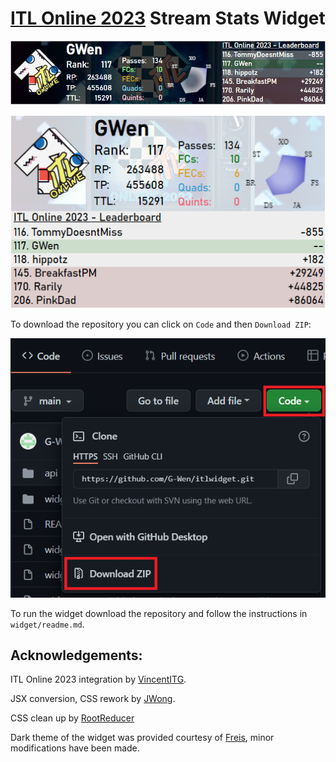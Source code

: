 # [ITL Online 2023](https://itl2023.groovestats.com) Stream Stats Widget 

![image](widget_dark.png)

![image](widget_light_vertical.png)

To download the repository you can click on `Code` and then `Download ZIP`:

![image](download.png)

To run the widget download the repository and follow the instructions in `widget/readme.md`.

## Acknowledgements:

ITL Online 2023 integration by [VincentITG](https://github.com/vlnguyen).

JSX conversion, CSS rework by [JWong](https://github.com/JonJWong).

CSS clean up by [RootReducer](https://github.com/stclairdaniel)

Dark theme of the widget was provided courtesy of [Freis](https://github.com/gab-santi), minor modifications have been made.
